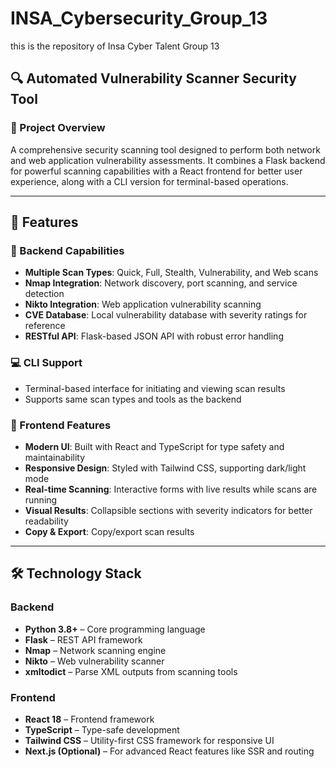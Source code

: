 
# INSA_Cybersecurity_Group_13
this is the repository of Insa Cyber Talent Group 13


## 🔍 Automated Vulnerability Scanner Security Tool

### 📌 Project Overview

A comprehensive security scanning tool designed to perform both network and web application vulnerability assessments. It combines a Flask backend for powerful scanning capabilities with a React frontend for better user experience, along with a CLI version for terminal-based operations.

---

## 🚀 Features

### 🔧 Backend Capabilities

- **Multiple Scan Types**: Quick, Full, Stealth, Vulnerability, and Web scans  
- **Nmap Integration**: Network discovery, port scanning, and service detection  
- **Nikto Integration**: Web application vulnerability scanning  
- **CVE Database**: Local vulnerability database with severity ratings for reference  
- **RESTful API**: Flask-based JSON API with robust error handling  

### 💻 CLI Support

- Terminal-based interface for initiating and viewing scan results  
- Supports same scan types and tools as the backend  

### 🎨 Frontend Features

- **Modern UI**: Built with React and TypeScript for type safety and maintainability  
- **Responsive Design**: Styled with Tailwind CSS, supporting dark/light mode  
- **Real-time Scanning**: Interactive forms with live results while scans are running  
- **Visual Results**: Collapsible sections with severity indicators for better readability  
- **Copy & Export**: Copy/export scan results  

---

## 🛠️ Technology Stack

### Backend

- **Python 3.8+** – Core programming language  
- **Flask** – REST API framework  
- **Nmap** – Network scanning engine  
- **Nikto** – Web vulnerability scanner  
- **xmltodict** – Parse XML outputs from scanning tools  

### Frontend

- **React 18** – Frontend framework  
- **TypeScript** – Type-safe development  
- **Tailwind CSS** – Utility-first CSS framework for responsive UI  
- **Next.js (Optional)** – For advanced React features like SSR and routing  
